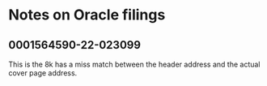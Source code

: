# Notes on Oracle filings

## 0001564590-22-023099

This is the 8k has a miss match between the header address and the actual cover page address.


